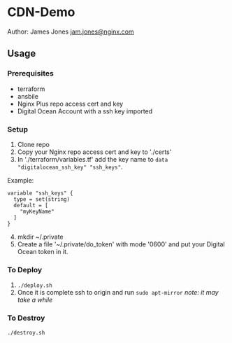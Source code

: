# CDN-Demo

Author: James Jones <jam.jones@nginx.com>

## Usage

### Prerequisites
- terraform
- ansbile
- Nginx Plus repo access cert and key
- Digital Ocean Account with a ssh key imported

### Setup
1. Clone repo
2. Copy your Nginx repo access cert and key to './certs'
3. In './terraform/variables.tf' add the key name to `data "digitalocean_ssh_key" "ssh_keys"`.

  Example:

  ```
  variable "ssh_keys" {
    type = set(string)
    default = [
      "myKeyName"
    ]
  }
  ```
4. mkdir ~/.private
5. Create a file '~/.private/do_token' with mode '0600' and put your Digital Ocean token in it.

### To Deploy
  1. `./deploy.sh`
  2. Once it is complete ssh to origin and run `sudo apt-mirror` *note: it may take a while*

### To Destroy
  `./destroy.sh`
